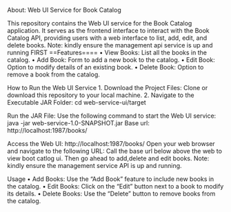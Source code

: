 About: Web UI Service for Book Catalog

This repository contains the Web UI service for the Book Catalog application. It serves as the frontend interface to interact with the Book Catalog API, providing users with a web interface to list, add, edit, and delete books. Note: kindly ensure the management api service is up and running FIRST
==Features====
	•	View Books: List all the books in the catalog.
	•	Add Book: Form to add a new book to the catalog.
	•	Edit Book: Option to modify details of an existing book.
	•	Delete Book: Option to remove a book from the catalog.
 
How to Run the Web UI Service
	1.	Download the Project Files: Clone or download this repository to your local machine.
	2.	Navigate to the Executable JAR Folder:  cd web-service-ui/target
 
Run the JAR File:
Use the following command to start the Web UI service:   java -jar web-service-1.0-SNAPSHOT.jar
Base url: http://localhost:1987/books/

Access the Web UI: http://localhost:1987/books/
Open your web browser and navigate to the following URL:
Call the base url below above the web to view boot catlog ui. Then go ahead to add,delete and edit books.
Note: kindly ensure the management service API is up and running.

Usage
	•	Add Books: Use the “Add Book” feature to include new books in the catalog.
	•	Edit Books: Click on the “Edit” button next to a book to modify its details.
	•	Delete Books: Use the “Delete” button to remove books from the catalog.
   
